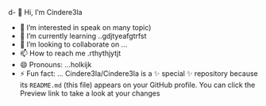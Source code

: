 d- 👋 Hi, I’m Cindere3la
- 👀 I’m interested in speak on many topic)
- 🌱 I’m currently learning ..gdjtyeafgtrfst
- 💞️ I’m looking to collaborate on ...
- 📫 How to reach me .rthythjytjt
- 😄 Pronouns: ...holkijk
- ⚡ Fun fact: ...
Cindere3la/Cindere3la is a ✨ special ✨ repository because its `README.md` (this file) appears on your GitHub profile.
You can click the Preview link to take a look at your changes
